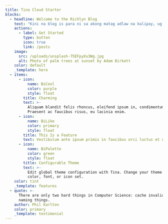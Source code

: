 ```yaml
---
title: Tina Cloud Starter
blocks:
  - headline: Welcome to the Richlyn Blog
    text: "Kini na blog is para ni sa akong matag adlaw na kalipay, ug mag **ambak-ambak** pd ko kung nalipay kog duro \U0001F917\U0001F9F8❤️\n"
    actions:
      - label: Get Started
        type: button
        icon: true
        link: /posts
    image:
      src: /uploads/unsplash-75EFpyXu3Wg.jpg
      alt: Photo of palm trees at sunset by Adam Birkett
    color: default
    _template: hero
  - items:
      - icon:
          name: BiCool
          color: purple
          style: float
        title: Charming
        text: >-
          Aliquam blandit felis rhoncus, eleifend ipsum in, condimentum nibh.
          Praesent ac faucibus risus, eu lacinia enim.
      - icon:
          name: BiLike
          color: primary
          style: float
        title: This Is a Feature
        text: Vestibulum ante ipsum primis in faucibus orci luctus et ultrices.
      - icon:
          name: BiPalette
          color: green
          style: float
        title: Configurable Theme
        text: >-
          Edit global theme configuration with Tina. Change your theme's primary
          color, font, or icon set.
    color: tint
    _template: features
  - quote: >-
      There are only two hard things in Computer Science: cache invalidation and
      naming things.
    author: Phil Karlton
    color: primary
    _template: testimonial
---
```



